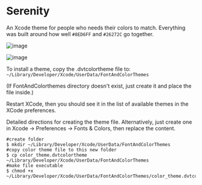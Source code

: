 # Serenity
An Xcode theme for people who needs their colors to match.  Everything was built around how well `#8ED6FF` and `#26272C` go together.

![image](https://user-images.githubusercontent.com/34344/44431919-d5f15900-a554-11e8-809b-6ee112f342fc.png)

![image](https://user-images.githubusercontent.com/34344/44005891-aa93224c-9e2f-11e8-87eb-19266938b3c7.png)

To install a theme, copy the .dvtcolortheme file to:
`  ~/Library/Developer/Xcode/UserData/FontAndColorThemes`

(If FontAndColorthemes directory doesn't exist, just create it and place the file inside.)

Restart XCode, then you should see it in the list of available themes in the XCode preferences.


Detailed directions for creating the theme file.  Alternatively, just create one in Xcode -> Preferences -> Fonts & Colors, then replace the content.

```
#create folder
$ mkdir ~/Library/Developer/Xcode/UserData/FontAndColorThemes
#copy color theme file to this new folder
$ cp color_theme.dvtcolortheme ~/Library/Developer/Xcode/UserData/FontAndColorThemes
#make file executable
$ chmod +x ~/Library/Developer/Xcode/UserData/FontAndColorThemes/color_theme.dvtcolortheme
```
